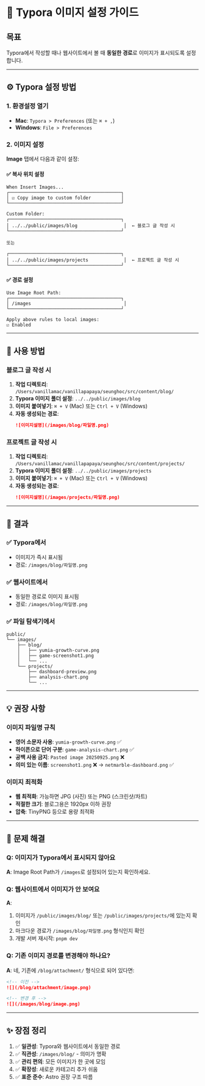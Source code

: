 # 📸 Typora 이미지 설정 가이드

## 목표
Typora에서 작성할 때나 웹사이트에서 볼 때 **동일한 경로**로 이미지가 표시되도록 설정합니다.

---

## ⚙️ Typora 설정 방법

### 1. 환경설정 열기
- **Mac**: `Typora > Preferences` (또는 `⌘ + ,`)
- **Windows**: `File > Preferences`

### 2. 이미지 설정
**Image** 탭에서 다음과 같이 설정:

#### ✅ 복사 위치 설정
```
When Insert Images...
┌─────────────────────────────────────────┐
│ ☑️ Copy image to custom folder           │
└─────────────────────────────────────────┘

Custom Folder:
┌─────────────────────────────────────────┐
│ ../../public/images/blog                 │  ← 블로그 글 작성 시
└─────────────────────────────────────────┘

또는

┌─────────────────────────────────────────┐
│ ../../public/images/projects             │  ← 프로젝트 글 작성 시
└─────────────────────────────────────────┘
```

#### ✅ 경로 설정
```
Use Image Root Path:
┌─────────────────────────────────────────┐
│ /images                                  │
└─────────────────────────────────────────┘

Apply above rules to local images:
☑️ Enabled
```

---

## 📝 사용 방법

### 블로그 글 작성 시

1. **작업 디렉토리**: `/Users/vanillamac/vanillapapaya/seunghoc/src/content/blog/`
2. **Typora 이미지 폴더 설정**: `../../public/images/blog`
3. **이미지 붙여넣기**: `⌘ + V` (Mac) 또는 `Ctrl + V` (Windows)
4. **자동 생성되는 경로**: 
   ```markdown
   ![이미지설명](/images/blog/파일명.png)
   ```

### 프로젝트 글 작성 시

1. **작업 디렉토리**: `/Users/vanillamac/vanillapapaya/seunghoc/src/content/projects/`
2. **Typora 이미지 폴더 설정**: `../../public/images/projects`
3. **이미지 붙여넣기**: `⌘ + V` (Mac) 또는 `Ctrl + V` (Windows)
4. **자동 생성되는 경로**: 
   ```markdown
   ![이미지설명](/images/projects/파일명.png)
   ```

---

## 🎯 결과

### ✅ Typora에서
- 이미지가 즉시 표시됨
- 경로: `/images/blog/파일명.png`

### ✅ 웹사이트에서
- 동일한 경로로 이미지 표시됨
- 경로: `/images/blog/파일명.png`

### ✅ 파일 탐색기에서
```
public/
└── images/
    ├── blog/
    │   ├── yumia-growth-curve.png
    │   ├── game-screenshot1.png
    │   └── ...
    └── projects/
        ├── dashboard-preview.png
        ├── analysis-chart.png
        └── ...
```

---

## 💡 권장 사항

### 이미지 파일명 규칙
- **영어 소문자 사용**: `yumia-growth-curve.png` ✅
- **하이픈으로 단어 구분**: `game-analysis-chart.png` ✅
- **공백 사용 금지**: `Pasted image 20250925.png` ❌
- **의미 있는 이름**: `screenshot1.png` ❌ → `netmarble-dashboard.png` ✅

### 이미지 최적화
- **웹 최적화**: 가능하면 JPG (사진) 또는 PNG (스크린샷/차트)
- **적절한 크기**: 블로그용은 1920px 이하 권장
- **압축**: TinyPNG 등으로 용량 최적화

---

## 🔧 문제 해결

### Q: 이미지가 Typora에서 표시되지 않아요
**A**: Image Root Path가 `/images`로 설정되어 있는지 확인하세요.

### Q: 웹사이트에서 이미지가 안 보여요
**A**: 
1. 이미지가 `/public/images/blog/` 또는 `/public/images/projects/`에 있는지 확인
2. 마크다운 경로가 `/images/blog/파일명.png` 형식인지 확인
3. 개발 서버 재시작: `pnpm dev`

### Q: 기존 이미지 경로를 변경해야 하나요?
**A**: 네, 기존에 `/blog/attachment/` 형식으로 되어 있다면:
```markdown
<!-- 이전 -->
![](/blog/attachment/image.png)

<!-- 변경 후 -->
![](/images/blog/image.png)
```

---

## ✨ 장점 정리

1. ✅ **일관성**: Typora와 웹사이트에서 동일한 경로
2. ✅ **직관성**: `/images/blog/` - 의미가 명확
3. ✅ **관리 편의**: 모든 이미지가 한 곳에 모임
4. ✅ **확장성**: 새로운 카테고리 추가 쉬움
5. ✅ **표준 준수**: Astro 권장 구조 따름
